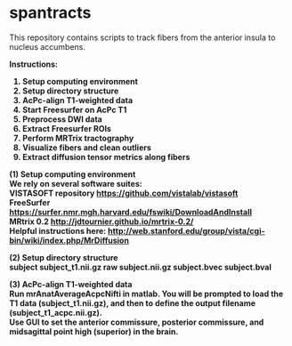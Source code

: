 # spantracts

This repository contains scripts to track fibers from the anterior insula to nucleus accumbens.

<b>Instructions: <b></br>
1) Setup computing environment </br>
2) Setup directory structure </br>
3) AcPc-align T1-weighted data </br>
4) Start Freesurfer on AcPc T1 </br>
5) Preprocess DWI data </br>
6) Extract Freesurfer ROIs </br>
7) Perform MRTrix tractography </br>
8) Visualize fibers and clean outliers </br>
9) Extract diffusion tensor metrics along fibers </br>

<b>(1) Setup computing environment <b></br>
We rely on several software suites: </br> 
VISTASOFT repository https://github.com/vistalab/vistasoft </br>
FreeSurfer https://surfer.nmr.mgh.harvard.edu/fswiki/DownloadAndInstall </br>
MRtrix 0.2 http://jdtournier.github.io/mrtrix-0.2/ </br>
Helpful instructions here: http://web.stanford.edu/group/vista/cgi-bin/wiki/index.php/MrDiffusion

<b>(2) Setup directory structure <b></br>
subject
  subject_t1.nii.gz
  raw
    subject.nii.gz
    subject.bvec
    subject.bval

<b>(3) AcPc-align T1-weighted data <b></br>
Run mrAnatAverageAcpcNifti in matlab. You will be prompted to load the T1 data (subject_t1.nii.gz), and then to define the output filename (subject_t1_acpc.nii.gz). </br>
Use GUI to set the anterior commissure, posterior commissure, and midsagittal point high (superior) in the brain. </br>



